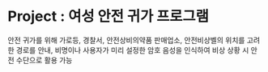 # Project : 여성 안전 귀가 프로그램

안전 귀가를 위해 가로등, 경찰서, 안전상비의약품 판매업소, 안전비상벨의 위치를 고려한 경로를 안내, 비명이나 사용자가 미리 설정한 암호 음성을 인식하여 비상 상황 시 안전 수단으로 활용 가능

